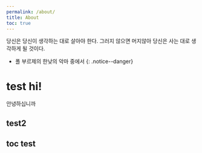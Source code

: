 ```yaml
---
permalink: /about/
title: About
toc: true
---
```


당신은 당신이 생각하는 대로 살아야 한다. 그러지 않으면 머지않아 당신은 사는 대로 생각하게 될 것이다. 
- 폴 부르제의 한낮의 악마 중에서
{: .notice--danger}



# test hi!
안녕하십니까
## test2




## toc test